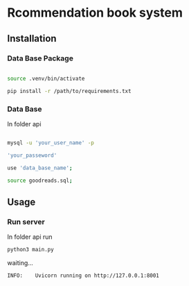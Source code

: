 # Rcommendation book system

## Installation

### Data Base Package

```bash

source .venv/bin/activate

pip install -r /path/to/requirements.txt

```

### Data Base

In folder api

```bash

mysql -u 'your_user_name' -p

'your_passeword'

use 'data_base_name';

source goodreads.sql;

```

## Usage

### Run server

In folder api run

```bash
python3 main.py
```
waiting...

```bash
INFO:    Uvicorn running on http://127.0.0.1:8001
```